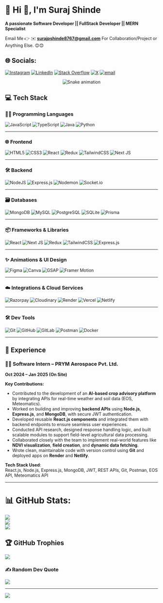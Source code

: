 # 💫 Hi 👋, I'm Suraj Shinde
**A passionate Software Developer || FullStack Developer || MERN Specialist**

Email Me 👉 ✉️ **surajpshinde8767@gmail.com** For Collaboration/Project or Anything Else. 😊😊

## 🌐 Socials:
[![Instagram](https://img.shields.io/badge/Instagram-%23E4405F.svg?logo=Instagram&logoColor=white)](https://instagram.com/surajshinde_87) [![LinkedIn](https://img.shields.io/badge/LinkedIn-%230077B5.svg?logo=linkedin&logoColor=white)](https://linkedin.com/in/surajshinde87) [![Stack Overflow](https://img.shields.io/badge/-Stackoverflow-FE7A16?logo=stack-overflow&logoColor=white)](https://stackoverflow.com/users/https://stackoverflow.com/users/30600357/suraj-shinde) [![X](https://img.shields.io/badge/X-black.svg?logo=X&logoColor=white)](https://x.com/surajshinde_87) [![email](https://img.shields.io/badge/Email-D14836?logo=gmail&logoColor=white)](mailto:surajpshinde8767@gmail.com) 
<!-- Snake Game Repo View -->

<div align="center">
  <img src="https://profile-readme-generator.com/assets/snake.svg" alt="Snake animation" />
</div>

## 💻 Tech Stack

### 🧑‍💻 Programming Languages
![JavaScript](https://img.shields.io/badge/javascript-%23323330.svg?&logo=javascript&logoColor=%23F7DF1E)
![TypeScript](https://img.shields.io/badge/typescript-%23007ACC.svg?&logo=typescript&logoColor=white)
![Java](https://img.shields.io/badge/java-%23ED8B00.svg?&logo=openjdk&logoColor=white)
![Python](https://img.shields.io/badge/python-3670A0?&logo=python&logoColor=ffdd54)

---

### 🌐 Frontend
![HTML5](https://img.shields.io/badge/html5-%23E34F26.svg?&logo=html5&logoColor=white)
![CSS3](https://img.shields.io/badge/css3-%231572B6.svg?&logo=css3&logoColor=white)
![React](https://img.shields.io/badge/react-%2320232a.svg?&logo=react&logoColor=%2361DAFB)
![Redux](https://img.shields.io/badge/redux-%23593d88.svg?&logo=redux&logoColor=white)
![TailwindCSS](https://img.shields.io/badge/tailwindcss-%2338B2AC.svg?&logo=tailwind-css&logoColor=white)
![Next JS](https://img.shields.io/badge/Next-black?&logo=next.js&logoColor=white)

---

### 🛠️ Backend
![NodeJS](https://img.shields.io/badge/node.js-6DA55F?&logo=node.js&logoColor=white)
![Express.js](https://img.shields.io/badge/express.js-%23404d59.svg?&logo=express&logoColor=%2361DAFB)
![Nodemon](https://img.shields.io/badge/NODEMON-%23323330.svg?&logo=nodemon&logoColor=%BBDEAD)
![Socket.io](https://img.shields.io/badge/Socket.io-black?&logo=socket.io&badgeColor=010101)

---

### 🗃️ Databases
![MongoDB](https://img.shields.io/badge/MongoDB-%234ea94b.svg?&logo=mongodb&logoColor=white)
![MySQL](https://img.shields.io/badge/mysql-4479A1.svg?&logo=mysql&logoColor=white)
![PostgreSQL](https://img.shields.io/badge/postgres-%23316192.svg?&logo=postgresql&logoColor=white)
![SQLite](https://img.shields.io/badge/sqlite-%2307405e.svg?&logo=sqlite&logoColor=white)
![Prisma](https://img.shields.io/badge/Prisma-3982CE?&logo=Prisma&logoColor=white)

---

### 📦 Frameworks & Libraries
![React](https://img.shields.io/badge/react-%2320232a.svg?&logo=react&logoColor=%2361DAFB)
![Next JS](https://img.shields.io/badge/Next-black?&logo=next.js&logoColor=white)
![Redux](https://img.shields.io/badge/redux-%23593d88.svg?&logo=redux&logoColor=white)
![TailwindCSS](https://img.shields.io/badge/tailwindcss-%2338B2AC.svg?&logo=tailwind-css&logoColor=white)
![Express.js](https://img.shields.io/badge/express.js-%23404d59.svg?&logo=express&logoColor=%2361DAFB)

---

### ✨ Animations & UI Design
![Figma](https://img.shields.io/badge/figma-%23F24E1E.svg?&logo=figma&logoColor=white)
![Canva](https://img.shields.io/badge/Canva-%2300C4CC.svg?&logo=Canva&logoColor=white)
![GSAP](https://img.shields.io/badge/GSAP-88CE02?&logo=greensock&logoColor=black)
![Framer Motion](https://img.shields.io/badge/framer-motion-%23121011.svg?&logo=framer&logoColor=white)

---

### ☁️ Integrations & Cloud Services
![Razorpay](https://img.shields.io/badge/razorpay-%2300C4CC.svg?&logo=razorpay&logoColor=white)
![Cloudinary](https://img.shields.io/badge/cloudinary-0A2540?&logo=cloudinary&logoColor=white)
![Render](https://img.shields.io/badge/Render-%46E3B7.svg?&logo=render&logoColor=white)
![Vercel](https://img.shields.io/badge/vercel-%23000000.svg?&logo=vercel&logoColor=white)
![Netlify](https://img.shields.io/badge/netlify-%23000000.svg?&logo=netlify&logoColor=#00C7B7)

---

### 🛠️ Dev Tools
![Git](https://img.shields.io/badge/git-%23F05033.svg?&logo=git&logoColor=white)
![GitHub](https://img.shields.io/badge/github-%23121011.svg?&logo=github&logoColor=white)
![GitLab](https://img.shields.io/badge/gitlab-%23181717.svg?&logo=gitlab&logoColor=white)
![Postman](https://img.shields.io/badge/Postman-FF6C37?&logo=postman&logoColor=white)
![Docker](https://img.shields.io/badge/docker-%230db7ed.svg?&logo=docker&logoColor=white)

---
## 💼 Experience

### 🧑‍💻 Software Intern – PRYM Aerospace Pvt. Ltd.  
**Oct 2024 – Jan 2025 (On Site)**    

**Key Contributions:**
- Contributed to the development of an **AI-based crop advisory platform** by integrating APIs for real-time weather and soil data (EOS, Meteomatics).
- Worked on building and improving **backend APIs** using **Node.js**, **Express.js**, and **MongoDB**, with secure JWT authentication.
- Developed reusable **React.js components** and integrated them with backend endpoints to ensure seamless user experiences.
- Conducted API research, designed response handling logic, and built scalable modules to support field-level agricultural data processing.
- Collaborated closely with the team to implement real-world features like **NDVI visualization**, **field creation**, and **dynamic data fetching**.
- Wrote clean, maintainable code with version control using **Git** and deployed apps on **Render** and **Netlify**.

**Tech Stack Used**:  
React.js, Node.js, Express.js, MongoDB, JWT, REST APIs, Git, Postman, EOS API, Meteomatics API

---
# 📊 GitHub Stats:
![](https://github-readme-stats.vercel.app/api?username=surajshinde87&theme=dark&hide_border=false&include_all_commits=true&count_private=true)<br/>
![](https://nirzak-streak-stats.vercel.app/?user=surajshinde87&theme=dark&hide_border=false)<br/>
![](https://github-readme-stats.vercel.app/api/top-langs/?username=surajshinde87&theme=dark&hide_border=false&include_all_commits=true&count_private=true&layout=compact)

## 🏆 GitHub Trophies
![](https://github-profile-trophy.vercel.app/?username=surajshinde87&theme=radical&no-frame=false&no-bg=true&margin-w=4)

### ✍️ Random Dev Quote
![](https://quotes-github-readme.vercel.app/api?type=horizontal&theme=tokyonight)

---
[![](https://visitcount.itsvg.in/api?id=surajshinde87&icon=0&color=4)](https://visitcount.itsvg.in)

